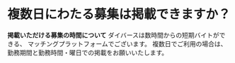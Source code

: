 # 複数日にわたる募集は掲載できますか？
**掲載いただける募集の時間について**
ダイバースは数時間からの短期バイトができる、
マッチングプラットフォームでございます。
複数日でご利用の場合は、勤務期間と勤務時間・曜日での掲載をお願いいたします。